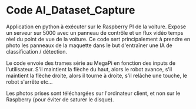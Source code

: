 # Code AI_Dataset_Capture

Application en python à exécuter sur le Raspberry PI de la voiture.
Expose un serveur sur 5000 avec un panneau de contrôle et un flux vidéo temps réel du point de vue de la voiture.
Ce code sert principalement à prendre en photo les panneaux de la maquette dans le but d'entraîner une IA de classification / détection.

Le code envoie des trames série au MegaPi en fonction des inputs de l'utilisateur. S'il maintient la flèche du haut, alors le robot avance, s'il maintient la flèche droite, alors il tourne à droite, s'il relâche une touche, le robot s'arrête etc...

Les photos prises sont téléchargées sur l'ordinateur client, et non sur le Raspberry (pour éviter de saturer le disque).
